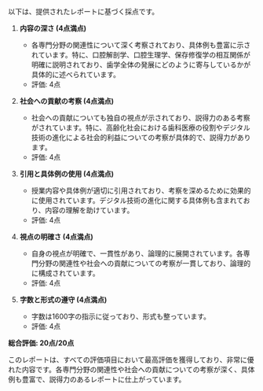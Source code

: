 以下は、提供されたレポートに基づく採点です。

1. **内容の深さ (4点満点)**
   - 各専門分野の関連性について深く考察されており、具体例も豊富に示されています。特に、口腔解剖学、口腔生理学、保存修復学の相互関係が明確に説明されており、歯学全体の発展にどのように寄与しているかが具体的に述べられています。
   - 評価: 4点

2. **社会への貢献の考察 (4点満点)**
   - 社会への貢献についても独自の視点が示されており、説得力のある考察がされています。特に、高齢化社会における歯科医療の役割やデジタル技術の進化による社会的利益についての考察が具体的で、説得力があります。
   - 評価: 4点

3. **引用と具体例の使用 (4点満点)**
   - 授業内容や具体例が適切に引用されており、考察を深めるために効果的に使用されています。デジタル技術の進化に関する具体例も含まれており、内容の理解を助けています。
   - 評価: 4点

4. **視点の明確さ (4点満点)**
   - 自身の視点が明確で、一貫性があり、論理的に展開されています。各専門分野の関連性や社会への貢献についての考察が一貫しており、論理的に構成されています。
   - 評価: 4点

5. **字数と形式の遵守 (4点満点)**
   - 字数は1600字の指示に従っており、形式も整っています。
   - 評価: 4点

**総合評価: 20点/20点**

このレポートは、すべての評価項目において最高評価を獲得しており、非常に優れた内容です。各専門分野の関連性や社会への貢献についての考察が深く、具体例も豊富で、説得力のあるレポートに仕上がっています。